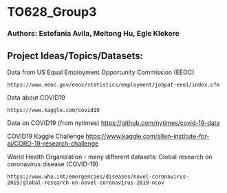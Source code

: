 # TO628_Group3

### Authors: Estefania Avila, Meitong Hu, Egle Klekere

## Project Ideas/Topics/Datasets:

Data from US Equal Employment Opportunity Commission (EEOC)

    https://www.eeoc.gov/eeoc/statistics/employment/jobpat-eeo1/index.cfm
    
Data about COVID19

    https://www.kaggle.com/covid19
    
Data on COVID19 (from nytimes)
    https://github.com/nytimes/covid-19-data


COVID19 Kaggle Challenge
    https://www.kaggle.com/allen-institute-for-ai/CORD-19-research-challenge
    
World Health Organization - many different datasets: Global research on coronavirus disease (COVID-19)

    https://www.who.int/emergencies/diseases/novel-coronavirus-2019/global-research-on-novel-coronavirus-2019-ncov

